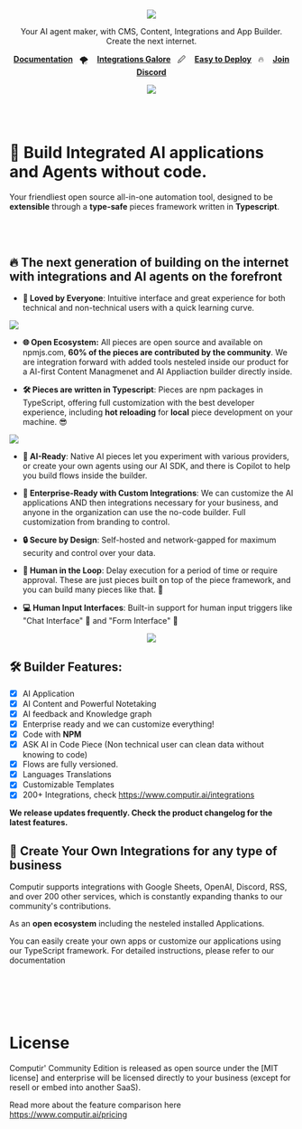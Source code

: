 
<h1 align="center">
  <a
    target="_blank"
    href="https://computir.ai"
  >
   
    
  </a>
</h1>


<p align="center">
<a href="/LICENSE" target="_blank"><img src='https://img.shields.io/badge/license-MIT-green?style=for-the-badge' /></a>
</p>
<p align="center">
   Your AI agent maker, with CMS, Content, Integrations and App Builder. Create the next internet. 
</p>

<p align="center">
  <a
    href="https://www.computir.ai/documentation"
    target="_blank"
  ><b>Documentation</b></a>&nbsp;&nbsp;&nbsp;🌪️&nbsp;&nbsp;&nbsp;
   <a
    href="https://www.computir.ai/overview"
    target="_blank"
  ><b>Integrations Galore</b></a>&nbsp;&nbsp;&nbsp;🖉&nbsp;&nbsp;&nbsp;
  <a
    href="https://www.computir.ai/installation"
    target="_blank"
  ><b>Easy to Deploy</b></a>&nbsp;&nbsp;&nbsp;🔥&nbsp;&nbsp;&nbsp;
  <a
    href="https://discord.gg/UPTJ5Muf"
    target="_blank"
  >
    <b>Join Discord</b>
  </a>
</p>
<p align="center">
<a href="https://computir.ai" target="_blank"><img src='https://cdn.prod.website-files.com/66fdc9030e6fb1187780ccd8/671a76cc639cd3a23f5c0a94_Computir%20Fall%202024.jpg' /></a>
</p>
<br>
<br>

# 🤯 Build Integrated AI applications and Agents without code. 

Your friendliest open source all-in-one automation tool, designed to be **extensible** through a **type-safe** pieces framework written in **Typescript**.

<br>
<br>

## 🔥 The next generation of building on the internet with integrations and AI agents on the forefront

- **💖 Loved by Everyone**: Intuitive interface and great experience for both technical and non-technical users with a quick learning curve.
  
![](/resources/templates.gif)

- **🌐 Open Ecosystem:** All pieces are open source and available on npmjs.com, **60% of the pieces are contributed by the community**. We are integration forward with added tools nesteled inside our product for a AI-first Content Managmenet and AI Appliaction builder directly inside.

- **🛠️  Pieces are written in Typescript**: Pieces are npm packages in TypeScript, offering full customization with the best developer experience, including **hot reloading** for **local** piece development on your machine. 😎

![](/resources/create-action.png)


- **🤖 AI-Ready**: Native AI pieces let you experiment with various providers, or create your own agents using our AI SDK, and there is Copilot to help you build flows inside the builder.

- **🏢 Enterprise-Ready with Custom Integrations**: We can customize the AI applications AND then integrations necessary for your business, and anyone in the organization can use the no-code builder. Full customization from branding to control.

- **🔒 Secure by Design**: Self-hosted and network-gapped for maximum security and control over your data.

- **🧠 Human in the Loop**: Delay execution for a period of time or require approval. These are just pieces built on top of the piece framework, and you can build many pieces like that. 🎨

- **💻 Human Input Interfaces**: Built-in support for human input triggers like "Chat Interface" 💬 and "Form Interface" 📝

<p align="center">
<a href="https://computir.ai" target="_blank"><img src='https://cdn.prod.website-files.com/66fdc9030e6fb1187780ccd8/671a915ae2f4c1275ca63b9b_Computir%20Project%20Inner-fix.jpg' /></a>
</p>

## 🛠️  Builder Features:

- [x] AI Application
- [x] AI Content and Powerful Notetaking 
- [x] AI feedback and Knowledge graph
- [x] Enterprise ready and we can customize everything!
- [x] Code with **NPM**
- [x] ASK AI in Code Piece (Non technical user can clean data without knowing to code)
- [x] Flows are fully versioned.
- [x] Languages Translations
- [x] Customizable Templates
- [X] 200+ Integrations, check https://www.computir.ai/integrations

**We release updates frequently. Check the product changelog for the latest features.**


## 🔌 Create Your Own Integrations for any type of business

Computir supports integrations with Google Sheets, OpenAI, Discord, RSS, and over 200 other services, which is constantly expanding thanks to our community's contributions.

As an **open ecosystem** including the nesteled installed Applications.

You can easily create your own apps or customize our applications using our TypeScript framework. For detailed instructions, please refer to our documentation

<br>
<br>
<br>
<br>


# License

Computir' Community Edition is released as open source under the [MIT license] and enterprise will be licensed directly to your business (except for resell or embed into another SaaS). 

Read more about the feature comparison here https://www.computir.ai/pricing
<br>
<br>


<!-- markdownlint-restore -->
<!-- prettier-ignore-end -->

